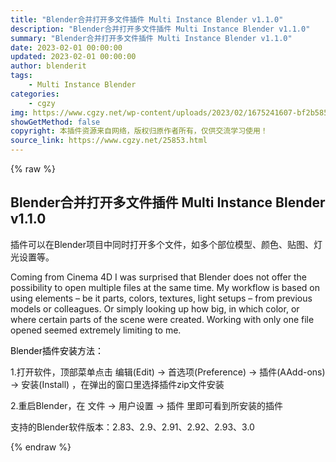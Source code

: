 ```yaml
---
title: "Blender合并打开多文件插件 Multi Instance Blender v1.1.0"
description: "Blender合并打开多文件插件 Multi Instance Blender v1.1.0"
summary: "Blender合并打开多文件插件 Multi Instance Blender v1.1.0"
date: 2023-02-01 00:00:00
updated: 2023-02-01 00:00:00
author: blenderit
tags: 
    - Multi Instance Blender
categories:
    - cgzy
img: https://www.cgzy.net/wp-content/uploads/2023/02/1675241607-bf2b585aaeb7a04.jpg
showGetMethod: false
copyright: 本插件资源来自网络，版权归原作者所有，仅供交流学习使用！
source_link: https://www.cgzy.net/25853.html
---
```


{% raw %}
<div class="wp-block-pandastudio-title"><div class="title_style_01"><h2 id="h2-0">Blender合并打开多文件插件 Multi Instance Blender v1.1.0</h2></div></div><p class="is-style-text-indent-2em">插件可以在Blender项目中同时打开多个文件，如多个部位模型、颜色、贴图、灯光设置等。</p><p>Coming from Cinema 4D I was surprised that Blender does not offer the possibility to open multiple files at the same time. My workflow is based on using elements – be it parts, colors, textures, light setups – from previous models or colleagues. Or simply looking up how big, in which color, or where certain parts of the scene were created. Working with only one file opened seemed extremely limiting to me.</p><p><mark style="background-color:rgba(0, 0, 0, 0)" class="has-inline-color has-vivid-red-color">Blender插件安装方法：</mark></p><p>1.打开软件，顶部菜单点击 编辑(Edit) → 首选项(Preference) → 插件(AAdd-ons) → 安装(Install) ，在弹出的窗口里选择插件zip文件安装</p><p>2.重启Blender，在 文件 → 用户设置 → 插件 里即可看到所安装的插件</p><div class="wp-block-pandastudio-tips"><div class="tip success "><p>支持的Blender软件版本：2.83、2.9、2.91、2.92、2.93、3.0</p>
</div></div>
<div style="display: none">cgzy</div>
{% endraw %}
